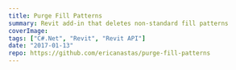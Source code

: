 ```yaml
---
title: Purge Fill Patterns
summary: Revit add-in that deletes non-standard fill patterns
coverImage:
tags: ["C#.Net", "Revit", "Revit API"]
date: "2017-01-13"
repo: https://github.com/ericanastas/purge-fill-patterns
---
```

